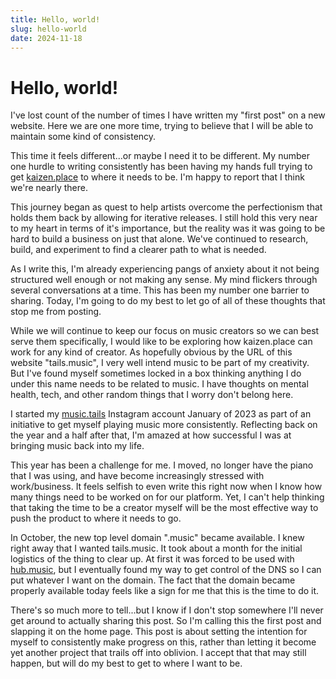 ```yaml
---
title: Hello, world!
slug: hello-world
date: 2024-11-18
---
```


# Hello, world!

I've lost count of the number of times I have written my "first post" on a new website. Here we are one more time, trying to believe that I will be able to maintain some kind of consistency.

This time it feels different...or maybe I need it to be different. My number one hurdle to writing consistently has been having my hands full trying to get [kaizen.place](https://kaizen.place) to where it needs to be. I'm happy to report that I think we're nearly there.

This journey began as quest to help artists overcome the perfectionism that holds them back by allowing for iterative releases. I still hold this very near to my heart in terms of it's importance, but the reality was it was going to be hard to build a business on just that alone. We've continued to research, build, and experiment to find a clearer path to what is needed.

As I write this, I'm already experiencing pangs of anxiety about it not being structured well enough or not making any sense. My mind flickers through several conversations at a time. This has been my number one barrier to sharing. Today, I'm going to do my best to let go of all of these thoughts that stop me from posting.

While we will continue to keep our focus on music creators so we can best serve them specifically, I would like to be exploring how kaizen.place can work for any kind of creator. As hopefully obvious by the URL of this website "tails.music", I very well intend music to be part of my creativity. But I've found myself sometimes locked in a box thinking anything I do under this name needs to be related to music. I have thoughts on mental health, tech, and other random things that I worry don't belong here.

I started my [music.tails](https://instagram.com/music.tails) Instagram account January of 2023 as part of an initiative to get myself playing music more consistently. Reflecting back on the year and a half after that, I'm amazed at how successful I was at bringing music back into my life.

This year has been a challenge for me. I moved, no longer have the piano that I was using, and have become increasingly stressed with work/business. It feels selfish to even write this right now when I know how many things need to be worked on for our platform. Yet, I can't help thinking that taking the time to be a creator myself will be the most effective way to push the product to where it needs to go.

In October, the new top level domain ".music" became available. I knew right away that I wanted tails.music. It took about a month for the initial logistics of the thing to clear up. At first it was forced to be used with [hub.music](https://hub.music/), but I eventually found my way to get control of the DNS so I can put whatever I want on the domain. The fact that the domain became properly available today feels like a sign for me that this is the time to do it.

There's so much more to tell...but I know if I don't stop somewhere I'll never get around to actually sharing this post. So I'm calling this the first post and slapping it on the home page. This post is about setting the intention for myself to consistently make progress on this, rather than letting it become yet another project that trails off into oblivion. I accept that that may still happen, but will do my best to get to where I want to be.
